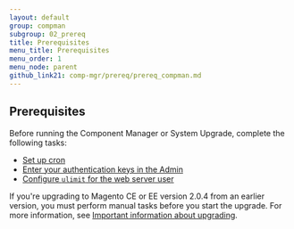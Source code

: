 ```yaml
---
layout: default
group: compman
subgroup: 02_prereq
title: Prerequisites
menu_title: Prerequisites
menu_order: 1
menu_node: parent
github_link21: comp-mgr/prereq/prereq_compman.md
---
```


## Prerequisites
Before running the Component Manager or System Upgrade, complete the following tasks:

*	<a href="{{ site.gdeurl21 }}comp-mgr/prereq/prereq_cron.html">Set up cron</a>
*	<a href="{{ site.gdeurl21 }}comp-mgr/prereq/prereq_auth-token.html">Enter your authentication keys in the Admin</a>
*	<a href="{{ site.gdeurl21 }}comp-mgr/prereq/prereq_compman-ulimit.html">Configure `ulimit` for the web server user</a>

<div class="bs-callout bs-callout-warning">
    <p>If you're upgrading to Magento CE or EE version 2.0.4 from an earlier version, you must perform manual tasks before you start the upgrade. For more information, see <a href="{{ site.gdeurl21 }}comp-mgr/upgrader/upgrade-start.html##compman-upgrade-caveat">Important information about upgrading</a>.</p>
</div>